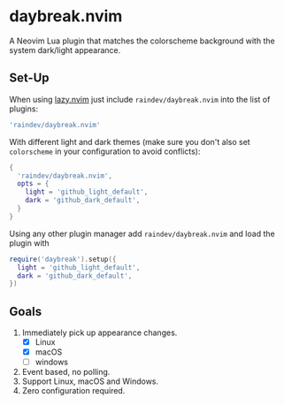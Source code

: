 # daybreak.nvim

A Neovim Lua plugin that matches the colorscheme background with the system dark/light appearance.

## Set-Up

When using [lazy.nvim](https://github.com/folke/lazy.nvim) just include `raindev/daybreak.nvim` into the list of plugins:

```lua
'raindev/daybreak.nvim'
```

With different light and dark themes (make sure you don't also set
`colorscheme` in your configuration to avoid conflicts):

``` lua
{
  'raindev/daybreak.nvim',
  opts = {
    light = 'github_light_default',
    dark = 'github_dark_default',
  }
}
```

Using any other plugin manager add `raindev/daybreak.nvim` and load the plugin with

```lua
require('daybreak').setup({
  light = 'github_light_default',
  dark = 'github_dark_default',
})
```

## Goals

1. Immediately pick up appearance changes.
   - [x] Linux
   - [x] macOS
   - [ ] windows
2. Event based, no polling.
3. Support Linux, macOS and Windows.
4. Zero configuration required.
